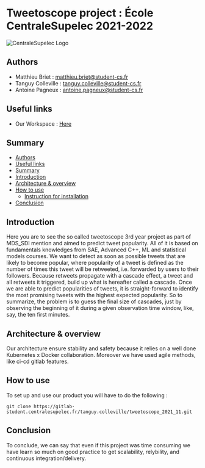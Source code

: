 # Tweetoscope project : École CentraleSupelec 2021-2022 

![CentraleSupelec Logo](https://www.centralesupelec.fr/sites/all/themes/cs_theme/medias/common/images/intro/logo_nouveau.jpg)


## Authors 
* Matthieu Briet : matthieu.briet@student-cs.fr
* Tanguy Colleville : tanguy.colleville@student-cs.fr
* Antoine Pagneux : antoine.pagneux@student-cs.fr

## Useful links 
* Our Workspace : [Here](https://tanguycolleville.notion.site/Tweetoscope_2021_11-4ee9e24f4bf14f8aa0896e83d75d0862)

## Summary
  - [Authors ](#authors-)
  - [Useful links](#Useful-links)
  - [Summary](#summary)
  - [Introduction](#introduction)
  - [Architecture & overview](#architecture--overview)
  - [How to use](#how-to-use)
    - [Instruction for installation](#instruction-for-installation)
  - [Conclusion](#conclusion)

## Introduction
Here you are to see the so called tweetoscope 3rd year project as part of MDS_SDI mention and aimed to predict tweet popularity. All of it is based on fundamentals knowledges from SAE, Advanced C++, ML and statistical models courses. We want to detect as soon as possible tweets that are likely to become popular, where popularity of a tweet is defined as the number of times this tweet will be retweeted, i.e. forwarded by users to their followers. Because retweets propagate with a cascade effect, a tweet and all retweets it triggered, build up what is hereafter called a cascade. Once we are able to predict popularities of tweets, it is straight-forward to identify the most promising tweets with the highest expected popularity. So to summarize, the problem is to guess the final size of cascades, just by observing the beginning of it during a given observation time window, like, say, the ten first minutes.

## Architecture & overview
Our architecture ensure stability and safety because it relies on a well done Kubernetes x Docker collaboration. Moreover we have used agile methods, like ci-cd gitlab features.


## How to use 
To set up and use our product you will have to do the following : 
```
git clone https://gitlab-student.centralesupelec.fr/tanguy.colleville/tweetoscope_2021_11.git
```

## Conclusion
To conclude, we can say that even if this project was time consuming we have learn so much on good practice to get scalability, relybility, and continuous integration/delivery. 

